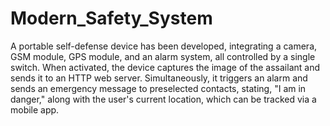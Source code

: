# Modern_Safety_System
A portable self-defense device has been developed, integrating a camera, GSM module, GPS module, and an alarm system, all controlled by a single switch. When activated, the device captures the image of the assailant and sends it to an HTTP web server. Simultaneously, it triggers an alarm and sends an emergency message to preselected contacts, stating, "I am in danger," along with the user's current location, which can be tracked via a mobile app.
